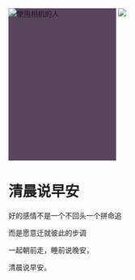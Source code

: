 
<img class="js-photo-page-image-img" alt="使用相机的人" data-zoom-src="https://images.pexels.com/photos/3010450/pexels-photo-3010450.jpeg?auto=compress&amp;cs=tinysrgb&amp;dpr=3&amp;h=750&amp;w=1260" src="https://images.pexels.com/photos/3010450/pexels-photo-3010450.jpeg?auto=compress&amp;cs=tinysrgb&amp;h=750&amp;w=1260" srcset="https://images.pexels.com/photos/3010450/pexels-photo-3010450.jpeg?auto=compress&amp;cs=tinysrgb&amp;h=650&amp;w=940 940w, https://images.pexels.com/photos/3010450/pexels-photo-3010450.jpeg?auto=compress&amp;cs=tinysrgb&amp;h=750&amp;w=1260 1260w, https://images.pexels.com/photos/3010450/pexels-photo-3010450.jpeg?auto=compress&amp;cs=tinysrgb&amp;dpr=2&amp;h=650&amp;w=940 1880w, https://images.pexels.com/photos/3010450/pexels-photo-3010450.jpeg?auto=compress&amp;cs=tinysrgb&amp;dpr=2&amp;h=750&amp;w=1260 2520w" style="background: rgb(89, 68, 94); max-height: 75vh; max-width: calc(53.2481vh); min-height: 300px; min-width: calc(212.993px);" data-zoom-initiated="true">
<!DOCTYPE html>
<html lang="en">
<head>
    <meta charset="UTF-8">
    <title>个人作品素材</title>
</head>
<body>
        <img src=“z.jpg"/>
 <H1>清晨说早安</h1>
<P>好的感情不是一个不回头一个拼命追</p>
<p>而是愿意迁就彼此的步调</p>
<p>一起朝前走，睡前说晚安，</p>
<p>清晨说早安。</p>

</body>
</html>
